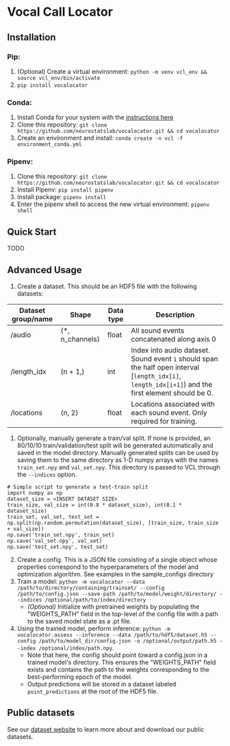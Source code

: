 # Vocal Call Locator

## Installation

### Pip:
1. (Optional) Create a virtual environment: `python -m venv vcl_env && source vcl_env/bin/activate`
2. `pip install vocalocator`

### Conda:
1. Install Conda for your system with the [instructions here](https://docs.anaconda.com/free/miniconda/#quick-command-line-install)
2. Clone this repository: `git clone https://github.com/neurostatslab/vocalocator.git && cd vocalocator`
3. Create an environment and install: `conda create -n vcl -f environment_conda.yml`

### Pipenv:
1. Clone this repository: `git clone https://github.com/neurostatslab/vocalocator.git && cd vocalocator`
2. Install Pipenv: `pip install pipenv`
3. Install package: `pipenv install`
4. Enter the pipenv shell to access the new virtual environment: `pipenv shell`


## Quick Start
TODO

## Advanced Usage
1. Create a dataset. This should be an HDF5 file with the following datasets:

| Dataset group/name | Shape             | Data type | Description                                                                                                                                    |
|--------------------|-------------------|-----------|------------------------------------------------------------------------------------------------------------------------------------------------|
| /audio     | (*, n_channels) | float     | All sound events concatenated along axis 0                                                                                                     |
| /length_idx           | (n + 1,)          | int       | Index into audio dataset. Sound event `i` should span the half open interval [`length_idx[i]`, `length_idx[i+1]`) and the first element should be 0. |
| /locations         | (n, 2)            | float     | Locations associated with each sound event. Only required for training.                                                                        |
1. Optionally, manually generate a train/val split. If none is provided, an 80/10/10 train/validation/test split will be generated automatically and saved in the model directory. Manually generated splits can be used by saving them to the same directory as 1-D numpy arrays with the names `train_set.npy` and `val_set.npy`. This directory is passed to VCL through the `--indices` option.
```
# Simple script to generate a test-train split
import numpy as np
dataset_size = <INSERT DATASET SIZE>
train_size, val_size = int(0.8 * dataset_size), int(0.1 * dataset_size)
train_set, val_set, test_set = np.split(np.random.permutation(dataset_size), [train_size, train_size + val_size])
np.save('train_set.npy', train_set)
np.save('val_set.npy', val_set)
np.save('test_set.npy', test_set)
```
2. Create a config. This is a JSON file consisting of a single object whose properties correspond to the hyperparameters of the model and optimization algorithm. See examples in the sample_configs directory
3. Train a model: `python -m vocalocator --data /path/to/directory/containing/trainset/ --config /path/to/config.json --save-path /path/to/model/weight/directory/ --indices /optional/path/to/index/directory`
   *  _(Optional)_ Initialize with pretrained weights by populating the "WEIGHTS_PATH" field in the top-level of the config file with a path to the saved model state as a .pt file.
5. Using the trained model, perform inference: `python -m vocalocator.assess --inference --data /path/to/hdf5/dataset.h5 --config /path/to/model_dir/config.json -o /optional/output/path.h5 --index /optional/index/path.npy`.
   * Note that here, the config should point toward a config.json in a trained model's directory. This ensures the "WEIGHTS_PATH" field exists and contains the path to the weights corresponding to the best-performing epoch of the model.  
   * Output predictions will be stored in a dataset labeled `point_predictions` at the root of the HDF5 file.

## Public datasets
See our [dataset website](https://users.flatironinstitute.org/~atanelus/) to learn more about and download our public datasets.
